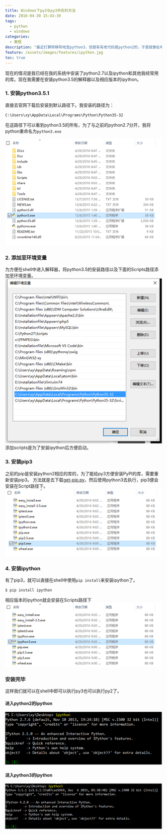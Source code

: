 ```yaml
---
title: Windows下py2与py3共存的方法
date: 2016-04-30 15:43:39
tags:
  - python
  - windows
categories:
  - 教程
description: "最近打算转移阵地至python3，但是有有老代码是python2的，于是就像在电脑上装两个版本的python和相应的ipython。下面记录一下处理方法。"
feature: /assets/images/features/ipython.jpg
toc: true
---
```


现在的情况是我已经在我的系统中安装了python2.7以及ipython和其他我经常用的库。现在我需要在安装python3.5的解释器以及相应版本的ipython。

### 1. 安装python3.5.1

直接去官网下载后安装到默认路径下。我安装的路径为：

```
C:\Users\xy\AppData\Local\Programs\Python\Python35-32
```

在这路径下可以看到python3.5的所有，为了与之前的python2.7分开，我将python重命名为`python3.exe`

<!-- more -->
![](/assets/images/blog_img/2016-04-30-Windows下py2与py3共存的方法/py3dir.png)

### 2. 添加至环境变量
为方便在shell中进入解释器，将python3.5的安装路径以及下面的Scripts路径添加至环境变量。
![](/assets/images/blog_img/2016-04-30-Windows下py2与py3共存的方法/env_var.png)
添加scripts是为了安装ipython后方便启动。

### 3. 安装pip3
之前的pip是安装python2相应的库的，为了能给py3方便安装PyPI的库，需要重新安装pip3。
方法就是去下载[get-pip.py](https://bootstrap.pypa.io/get-pip.py)，然后使用python3去执行，pip3便会安装在Script路径下。
![](/assets/images/blog_img/2016-04-30-Windows下py2与py3共存的方法/pip3.png)

### 4. 安装ipython
有了pip3，就可以直接在shell中使用`pip install`来安装ipython了。
```
$ pip install ipython
```
相应版本的ipython就会安装在Scripts路径下
![](/assets/images/blog_img/2016-04-30-Windows下py2与py3共存的方法/ipython3.png)

### 安装完毕
这样我们就可以在shell中即可以执行py3也可以执行py2了。

#### 进入python2的ipython
![](/assets/images/blog_img/2016-04-30-Windows下py2与py3共存的方法/ipython2shell.png)

#### 进入python3的ipython
![](/assets/images/blog_img/2016-04-30-Windows下py2与py3共存的方法/ipython3shell.png)
